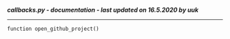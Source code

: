 ***callbacks.py - documentation - last updated on 16.5.2020 by uuk***
___

    function open_github_project()